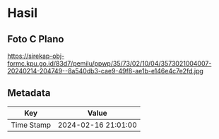 # Hasil

## Foto C Plano

https://sirekap-obj-formc.kpu.go.id/83d7/pemilu/ppwp/35/73/02/10/04/3573021004007-20240214-204749--8a540db3-cae9-49f8-ae1b-e146e4c7e2fd.jpg


## Metadata

| Key        | Value               |
| ---------- | ------------------- |
| Time Stamp | 2024-02-16 21:01:00 |



